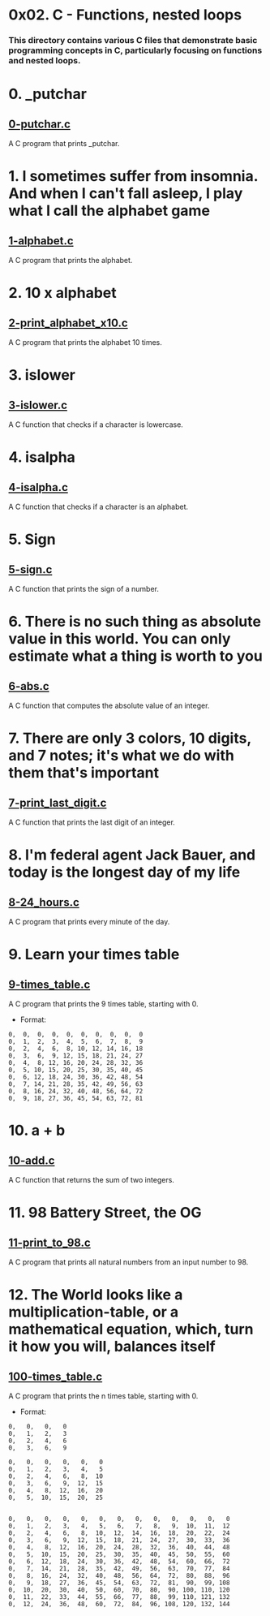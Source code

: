 # 0x02. C - Functions, nested loops
### This directory contains various C files that demonstrate basic programming concepts in C, particularly focusing on functions and nested loops.

# 0. _putchar
## [0-putchar.c](https://github.com/Assiminee/alx-low_level_programming/blob/main/0x02-functions_nested_loops/0-putchar.c)

A C program that prints _putchar.

# 1. I sometimes suffer from insomnia. And when I can't fall asleep, I play what I call the alphabet game
## [1-alphabet.c](https://github.com/Assiminee/alx-low_level_programming/blob/main/0x02-functions_nested_loops/1-alphabet.c)

A C program that prints the alphabet.

# 2. 10 x alphabet
## [2-print_alphabet_x10.c](https://github.com/Assiminee/alx-low_level_programming/blob/main/0x02-functions_nested_loops/2-print_alphabet_x10.c)

A C program that prints the alphabet 10 times.

# 3. islower
## [3-islower.c](https://github.com/Assiminee/alx-low_level_programming/blob/main/0x02-functions_nested_loops/3-islower.c)

A C function that checks if a character is lowercase.

# 4. isalpha
## [4-isalpha.c](https://github.com/Assiminee/alx-low_level_programming/blob/main/0x02-functions_nested_loops/4-isalpha.c)

A C function that checks if a character is an alphabet.

# 5. Sign
## [5-sign.c](https://github.com/Assiminee/alx-low_level_programming/blob/main/0x02-functions_nested_loops/5-sign.c)

A C function that prints the sign of a number.

# 6. There is no such thing as absolute value in this world. You can only estimate what a thing is worth to you
## [6-abs.c](https://github.com/Assiminee/alx-low_level_programming/blob/main/0x02-functions_nested_loops/6-abs.c)

A C function that computes the absolute value of an integer.

# 7. There are only 3 colors, 10 digits, and 7 notes; it's what we do with them that's important
## [7-print_last_digit.c](https://github.com/Assiminee/alx-low_level_programming/blob/main/0x02-functions_nested_loops/7-print_last_digit.c)

A C function that prints the last digit of an integer.

# 8. I'm federal agent Jack Bauer, and today is the longest day of my life
## [8-24_hours.c](https://github.com/Assiminee/alx-low_level_programming/blob/main/0x02-functions_nested_loops/8-24_hours.c)

A C program that prints every minute of the day.

# 9. Learn your times table
## [9-times_table.c](https://github.com/Assiminee/alx-low_level_programming/blob/main/0x02-functions_nested_loops/9-times_table.c)

A C program that prints the 9 times table, starting with 0.
+ Format: 
```
0,  0,  0,  0,  0,  0,  0,  0,  0,  0
0,  1,  2,  3,  4,  5,  6,  7,  8,  9
0,  2,  4,  6,  8, 10, 12, 14, 16, 18
0,  3,  6,  9, 12, 15, 18, 21, 24, 27
0,  4,  8, 12, 16, 20, 24, 28, 32, 36
0,  5, 10, 15, 20, 25, 30, 35, 40, 45
0,  6, 12, 18, 24, 30, 36, 42, 48, 54
0,  7, 14, 21, 28, 35, 42, 49, 56, 63
0,  8, 16, 24, 32, 40, 48, 56, 64, 72
0,  9, 18, 27, 36, 45, 54, 63, 72, 81
```

# 10. a + b
## [10-add.c](https://github.com/Assiminee/alx-low_level_programming/blob/main/0x02-functions_nested_loops/10-add.c)

A C function that returns the sum of two integers.

# 11. 98 Battery Street, the OG
## [11-print_to_98.c](https://github.com/Assiminee/alx-low_level_programming/blob/main/0x02-functions_nested_loops/11-print_to_98.c)

A C program that prints all natural numbers from an input number to 98.

# 12. The World looks like a multiplication-table, or a mathematical equation, which, turn it how you will, balances itself
## [100-times_table.c](https://github.com/Assiminee/alx-low_level_programming/blob/main/0x02-functions_nested_loops/100-times_table.c)

A C program that prints the n times table, starting with 0.
+ Format:
```
0,   0,   0,   0
0,   1,   2,   3
0,   2,   4,   6
0,   3,   6,   9

0,   0,   0,   0,   0,   0
0,   1,   2,   3,   4,   5
0,   2,   4,   6,   8,  10
0,   3,   6,   9,  12,  15
0,   4,   8,  12,  16,  20
0,   5,  10,  15,  20,  25


0,   0,   0,   0,   0,   0,   0,   0,   0,   0,   0,   0,   0
0,   1,   2,   3,   4,   5,   6,   7,   8,   9,  10,  11,  12
0,   2,   4,   6,   8,  10,  12,  14,  16,  18,  20,  22,  24
0,   3,   6,   9,  12,  15,  18,  21,  24,  27,  30,  33,  36
0,   4,   8,  12,  16,  20,  24,  28,  32,  36,  40,  44,  48
0,   5,  10,  15,  20,  25,  30,  35,  40,  45,  50,  55,  60
0,   6,  12,  18,  24,  30,  36,  42,  48,  54,  60,  66,  72
0,   7,  14,  21,  28,  35,  42,  49,  56,  63,  70,  77,  84
0,   8,  16,  24,  32,  40,  48,  56,  64,  72,  80,  88,  96
0,   9,  18,  27,  36,  45,  54,  63,  72,  81,  90,  99, 108
0,  10,  20,  30,  40,  50,  60,  70,  80,  90, 100, 110, 120
0,  11,  22,  33,  44,  55,  66,  77,  88,  99, 110, 121, 132
0,  12,  24,  36,  48,  60,  72,  84,  96, 108, 120, 132, 144
``` 

